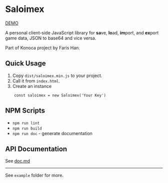 # Saloimex

[DEMO](https://farishan.github.io/saloimex/example/)

A personal client-side JavaScript library for **sa**ve, **lo**ad, **im**port, and **ex**port game data, JSON to base64 and vice versa.

Part of Konoca project by Faris Han.

## Quick Usage

1. Copy `dist/saloimex.min.js` to your project.
2. Call it from `index.html`.
3. Create an instance
```
    const saloimex = new Saloimex('Your Key')
```

## NPM Scripts

- `npm run lint`
- `npm run build`
- `npm run doc` - generate documentation

## API Documentation

See [doc.md](./doc.md)

---

See `example` folder for more.
